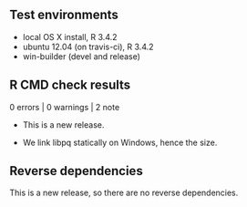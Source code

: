 ## Test environments
* local OS X install, R 3.4.2
* ubuntu 12.04 (on travis-ci), R 3.4.2
* win-builder (devel and release)

## R CMD check results

0 errors | 0 warnings | 2 note

* This is a new release.

* We link libpq statically on Windows, hence the size.

## Reverse dependencies

This is a new release, so there are no reverse dependencies.
